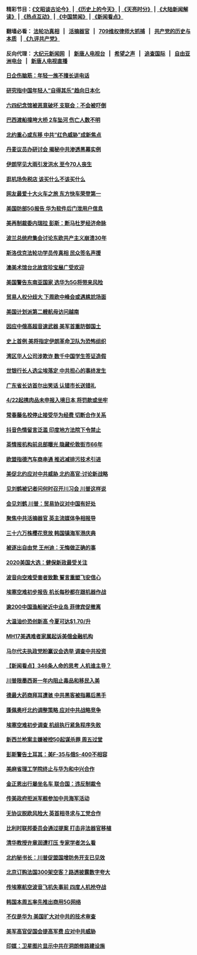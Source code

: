 #### 精彩节目：[《文昭谈古论今》](http://134.209.198.168/wenzhao) | [《历史上的今天》](http://134.209.198.168/today-in-history) | [《天亮时分》](http://134.209.198.168/tianliang) | [《大陆新闻解读》](http://134.209.198.168/ntdtv-comedy) | [《热点互动》](http://134.209.198.168/ntdtv-rdhd)  | [《中国禁闻》](http://134.209.198.168/ntdtv-news) | [《新闻看点》](http://134.209.198.168/news-insight) 

  #### 翻墙必看： [法轮功真相](http://134.209.198.168:10000/videos/truth.html) &nbsp;&nbsp;|&nbsp;&nbsp; [活摘器官](http://134.209.198.168:10000/videos/res/Organs/) &nbsp;&nbsp;|&nbsp;&nbsp; [709维权律师大抓捕](http://134.209.198.168:10000/videos/709/) &nbsp;&nbsp;|&nbsp;&nbsp; [共产党的历史与本质](http://134.209.198.168:10000/videos/ccp.html) &nbsp;&nbsp;| [《九评共产党》](http://134.209.198.168:10000/videos/jiuping/) 

#### 反向代理： [大纪元新闻网](http://134.209.198.168:10080/) &nbsp;&nbsp;|&nbsp;&nbsp; [新唐人电视台](http://134.209.198.168:8000/) &nbsp;&nbsp;|&nbsp;&nbsp; [希望之声](http://134.209.198.168:8200/) &nbsp;&nbsp;|&nbsp;&nbsp; [追查国际](http://134.209.198.168:10010/) &nbsp;&nbsp;|&nbsp;&nbsp; [自由亚洲电台](http://134.209.198.168:9800/) &nbsp;&nbsp;|&nbsp;&nbsp; [新唐人电视直播](http://134.209.198.168/) 

#### [日企伤脑筋：年轻一族不擅长讲电话](../pages/nsc418/n11169588.md?t=04071837) 

#### [研究指中国年轻人“自得其乐”趋向日本化](../pages/nsc418/n11169554.md?t=04071837) 

#### [六四纪念馆被恶意破坏 支联会：不会被吓倒](../pages/nsc418/n11169400.md?t=04071837) 

#### [巴西渡船撞垮大桥 2车坠河 伤亡人数不明](../pages/nsc418/n11169360.md?t=04071837) 

#### [北约重心或东移 中共“红色威胁”成新焦点](../pages/nsc418/n11169198.md?t=04071837) 

#### [丹麦议员办研讨会 揭秘中共渗透黑幕实例](../pages/nsc418/n11166357.md?t=04071837) 

#### [伊朗罕见大雨引发洪水 至今70人丧生](../pages/nsc418/n11169035.md?t=04071837) 

#### [逛机场免税店 该买什么不该买什么](../pages/nsc418/n11168288.md?t=04071837) 

#### [网友最爱十大火车之旅 东方快车荣登第一](../pages/nsc418/n11168339.md?t=04071837) 

#### [美国防部5G报告 华为软件后门泄用户信息](../pages/nsc418/n11168153.md?t=04071837) 

#### [美再制裁委内瑞拉 彭斯：断马杜罗经济命脉](../pages/nsc418/n11167969.md?t=04071837) 

#### [波兰总统府集会讨论东欧共产主义崩溃30年](../pages/nsc418/n11168071.md?t=04071837) 

#### [斯洛伐克法轮功学员传真相 民众签名声援](../pages/nsc418/n11167567.md?t=04071837) 

#### [澳美术馆台北故宫珍宝展广受欢迎](../pages/nsc418/n11167525.md?t=04071837) 

#### [美国警告东南亚国家 选华为5G将带来风险](../pages/nsc418/n11167380.md?t=04071837) 

#### [贸易人权分歧大 下周欧中峰会或遇尴尬场面](../pages/nsc418/n11166126.md?t=04071837) 

#### [美国计划派第二艘航母访问越南](../pages/nsc418/n11167316.md?t=04071837) 

#### [因应中俄高超音速武器 美军首重防御国土](../pages/nsc418/n11167230.md?t=04071837) 

#### [史上首例 美将指定伊朗革命卫队为恐怖组织](../pages/nsc418/n11166521.md?t=04071837) 

#### [湾区华人公司涉欺诈 数千中国学生签证造假](../pages/nsc418/n11166354.md?t=04071837) 

#### [世银行长人选尘埃落定 中共担心的事终发生](../pages/nsc418/n11166186.md?t=04071837) 

#### [广东省长访首尔出笑话 认错市长送错礼](../pages/nsc418/n11166089.md?t=04071837) 

#### [4/22起携肉品未申报入境日本 将罚款或坐牢](../pages/nsc418/n11166034.md?t=04071837) 

#### [常春藤名校停止接受华为经费 切断合作关系](../pages/nsc418/n11165958.md?t=04071837) 

#### [抖音色情留言泛滥 印度地方法院下令禁止](../pages/nsc418/n11165719.md?t=04071837) 

#### [英情报机构前总部曝光 隐藏伦敦街市66年](../pages/nsc418/n11165548.md?t=04071837) 

#### [欧盟指德汽车商串通 推迟减排污技术引进](../pages/nsc418/n11165535.md?t=04071837) 

#### [美促北约应对中共威胁 北约高官:讨论新战略](../pages/nsc418/n11165093.md?t=04071837) 

#### [见刘鹤被记者问何时召开川习会 川普这样说](../pages/nsc418/n11165405.md?t=04071837) 

#### [会见刘鹤 川普：贸易协议对中国有好处](../pages/nsc418/n11165221.md?t=04071837) 

#### [聚焦中共活摘器官 英主流媒体争相报导](../pages/nsc418/n11162842.md?t=04071837) 

#### [三十六万株樱花竞放 韩国镇海军港庆典](../pages/nsc418/n11165241.md?t=04071837) 

#### [被逐出自由党 王州迪：无悔做正确的事](../pages/nsc418/n11164637.md?t=04071837) 

#### [2020美国大选：健保新政最受关注](../pages/nsc418/n11164429.md?t=04071837) 

#### [波音向空难受害者致歉 誓言重塑飞安信心](../pages/nsc418/n11163996.md?t=04071837) 

#### [埃塞空难初步报告 机长每秒都在跟机器作战](../pages/nsc418/n11163888.md?t=04071837) 

#### [逾200中国渔船驶近中业岛 菲律宾促撤离](../pages/nsc418/n11163887.md?t=04071837) 

#### [大温油价恐创新高 今夏可达$1.70/升](../pages/nsc418/n11163929.md?t=04071837) 

#### [MH17美遇难者家属起诉美俄金融机构](../pages/nsc418/n11163426.md?t=04071837) 

#### [马尔代夫执政党盼赢议会选举 调查中共投资](../pages/nsc418/n11163495.md?t=04071837) 

#### [【新闻看点】346条人命的思考 人机谁主导？](../pages/nsc418/n11163359.md?t=04071837) 

#### [川普限墨西哥一年内阻止毒品和移民入美](../pages/nsc418/n11163270.md?t=04071837) 

#### [德最大药商拜耳遭骇 中共黑客被指幕后黑手](../pages/nsc418/n11163152.md?t=04071837) 

#### [蓬佩奥吁北约调整策略 应对中共战略竞争](../pages/nsc418/n11163003.md?t=04071837) 

#### [埃塞空难初步调查 机组执行紧急程序失败](../pages/nsc418/n11162951.md?t=04071837) 

#### [新西兰枪案主嫌被控50起谋杀罪 周五过堂](../pages/nsc418/n11162848.md?t=04071837) 

#### [彭斯警告土耳其：美F-35与俄S-400不相容](../pages/nsc418/n11162501.md?t=04071837) 

#### [美麻省理工学院终止与华为和中兴合作](../pages/nsc418/n11162286.md?t=04071837) 

#### [金正恩出行屡坐名车 联合国：违反制裁令](../pages/nsc418/n11162295.md?t=04071837) 

#### [传美政府拒派军舰参加中共海军活动](../pages/nsc418/n11161261.md?t=04071837) 

#### [无协议脱欧风险大 英首相寻求与工党合作](../pages/nsc418/n11161344.md?t=04071837) 

#### [比利时联邦委员会通过提案 打击非法器官移植](../pages/nsc418/n11161016.md?t=04071837) 

#### [清华教授许章润遭打压 专家学者怎么看](../pages/nsc418/n11160739.md?t=04071837) 

#### [北约秘书长：川普促盟国增防务开支已见效](../pages/nsc418/n11161038.md?t=04071837) 

#### [北京订购法国300架空客？路透披露数字夸大](../pages/nsc418/n11160798.md?t=04071837) 

#### [传埃塞航空波音飞机失事前 四度人机抢夺战](../pages/nsc418/n11160532.md?t=04071837) 

#### [韩国本周五率先推出商用5G网络](../pages/nsc418/n11160365.md?t=04071837) 

#### [不仅是华为 美国扩大对中共的技术审查](../pages/nsc418/n11159775.md?t=04071837) 

#### [美军高官促国会提高军费 应对中共威胁](../pages/nsc418/n11159692.md?t=04071837) 

#### [印媒：卫星图片显示中共在洞朗修路建设施](../pages/nsc418/n11159415.md?t=04071837) 

